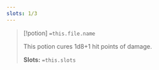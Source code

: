 ```yaml
---
slots: 1/3
---
```


> [!potion] `=this.file.name`
>
> This potion cures 1d8+1 hit points of damage.
> 
> **Slots:** `=this.slots`










